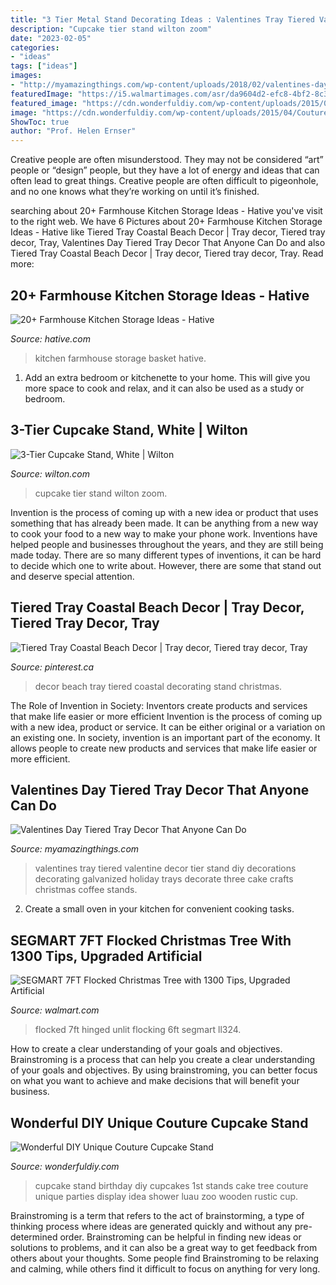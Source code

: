 ```yaml
---
title: "3 Tier Metal Stand Decorating Ideas : Valentines Tray Tiered Valentine Decor Tier Stand Diy Decorations Decorating Galvanized Holiday Trays Decorate Three Cake Crafts Christmas Coffee Stands"
description: "Cupcake tier stand wilton zoom"
date: "2023-02-05"
categories:
- "ideas"
tags: ["ideas"]
images:
- "http://myamazingthings.com/wp-content/uploads/2018/02/valentines-day-tray-2.jpg"
featuredImage: "https://i5.walmartimages.com/asr/da9604d2-efc8-4bf2-8c32-776d16b2cfa2_1.5cc87a3669a6285179177defbf55b627.jpeg?odnWidth=1000&amp;odnHeight=1000&amp;odnBg=ffffff"
featured_image: "https://cdn.wonderfuldiy.com/wp-content/uploads/2015/04/Couture-Cupcake-Stand-3.jpg"
image: "https://cdn.wonderfuldiy.com/wp-content/uploads/2015/04/Couture-Cupcake-Stand-3.jpg"
ShowToc: true
author: "Prof. Helen Ernser"
---
```



Creative people are often misunderstood. They may not be considered “art” people or “design” people, but they have a lot of energy and ideas that can often lead to great things. Creative people are often difficult to pigeonhole, and no one knows what they’re working on until it’s finished.

	

		
searching about 20+ Farmhouse Kitchen Storage Ideas - Hative you've visit to the right web. We have 6 Pictures about 20+ Farmhouse Kitchen Storage Ideas - Hative like Tiered Tray Coastal Beach Decor | Tray decor, Tiered tray decor, Tray, Valentines Day Tiered Tray Decor That Anyone Can Do and also Tiered Tray Coastal Beach Decor | Tray decor, Tiered tray decor, Tray. Read more:
		
    
## 20+ Farmhouse Kitchen Storage Ideas - Hative

<img loading=lazy src="http://hative.com/wp-content/uploads/2017/04/farmhouse-kitchen-storage/9-farmhouse-kitchen-storage.jpg" onerror="this.onerror=null;this.src='https://tse1.mm.bing.net/th?id=OIP.3NL4OhjVQ4OJAGOvM0hfCQHaJ4&amp;pid=15.1';" alt="20+ Farmhouse Kitchen Storage Ideas - Hative">

_Source: hative.com_

>kitchen farmhouse storage basket hative. 

	

1. Add an extra bedroom or kitchenette to your home. This will give you more space to cook and relax, and it can also be used as a study or bedroom. 

    
## 3-Tier Cupcake Stand, White | Wilton

<img loading=lazy src="https://www.wilton.com/dw/image/v2/AAWA_PRD/on/demandware.static/-/Sites-wilton-product-master/default/dw97b8f635/images/product/1512-127/1512-127_LS2.jpg?sw=1440&amp;sh=750&amp;sm=fit" onerror="this.onerror=null;this.src='https://tse2.mm.bing.net/th?id=OIP.qkvM0o7Gm8pruW13IMyWigHaHa&amp;pid=15.1';" alt="3-Tier Cupcake Stand, White | Wilton">

_Source: wilton.com_

>cupcake tier stand wilton zoom. 

	

Invention is the process of coming up with a new idea or product that uses something that has already been made. It can be anything from a new way to cook your food to a new way to make your phone work. Inventions have helped people and businesses throughout the years, and they are still being made today. There are so many different types of inventions, it can be hard to decide which one to write about. However, there are some that stand out and deserve special attention.

    
## Tiered Tray Coastal Beach Decor | Tray Decor, Tiered Tray Decor, Tray

<img loading=lazy src="https://i.pinimg.com/736x/36/6b/3b/366b3bc2f4fc2aa2027f5b2379b2f701.jpg" onerror="this.onerror=null;this.src='https://tse4.mm.bing.net/th?id=OIP.VYFTZaANlO594UHXddwy0QHaLg&amp;pid=15.1';" alt="Tiered Tray Coastal Beach Decor | Tray decor, Tiered tray decor, Tray">

_Source: pinterest.ca_

>decor beach tray tiered coastal decorating stand christmas. 

	

The Role of Invention in Society: Inventors create products and services that make life easier or more efficient
Invention is the process of coming up with a new idea, product or service. It can be either original or a variation on an existing one. In society, invention is an important part of the economy. It allows people to create new products and services that make life easier or more efficient.

    
## Valentines Day Tiered Tray Decor That Anyone Can Do

<img loading=lazy src="http://myamazingthings.com/wp-content/uploads/2018/02/valentines-day-tray-2.jpg" onerror="this.onerror=null;this.src='https://tse4.mm.bing.net/th?id=OIP.ClgTaB_wEibLRt2i2gAiZQHaKO&amp;pid=15.1';" alt="Valentines Day Tiered Tray Decor That Anyone Can Do">

_Source: myamazingthings.com_

>valentines tray tiered valentine decor tier stand diy decorations decorating galvanized holiday trays decorate three cake crafts christmas coffee stands. 

	

2. Create a small oven in your kitchen for convenient cooking tasks.

    
## SEGMART 7FT Flocked Christmas Tree With 1300 Tips, Upgraded Artificial

<img loading=lazy src="https://i5.walmartimages.com/asr/da9604d2-efc8-4bf2-8c32-776d16b2cfa2_1.5cc87a3669a6285179177defbf55b627.jpeg?odnWidth=1000&amp;odnHeight=1000&amp;odnBg=ffffff" onerror="this.onerror=null;this.src='https://tse1.mm.bing.net/th?id=OIP.HgnGspowqGk7Ad6LC3JwaQHaHa&amp;pid=15.1';" alt="SEGMART 7FT Flocked Christmas Tree with 1300 Tips, Upgraded Artificial">

_Source: walmart.com_

>flocked 7ft hinged unlit flocking 6ft segmart ll324. 

	

How to create a clear understanding of your goals and objectives.
Brainstroming is a process that can help you create a clear understanding of your goals and objectives. By using brainstroming, you can better focus on what you want to achieve and make decisions that will benefit your business.

    
## Wonderful DIY Unique Couture Cupcake Stand

<img loading=lazy src="https://cdn.wonderfuldiy.com/wp-content/uploads/2015/04/Couture-Cupcake-Stand-3.jpg" onerror="this.onerror=null;this.src='https://tse2.mm.bing.net/th?id=OIP.7RjfT5f3wwqyxr_Yl5wN-AHaK7&amp;pid=15.1';" alt="Wonderful DIY Unique Couture Cupcake Stand">

_Source: wonderfuldiy.com_

>cupcake stand birthday diy cupcakes 1st stands cake tree couture unique parties display idea shower luau zoo wooden rustic cup. 

	

Brainstroming is a term that refers to the act of brainstorming, a type of thinking process where ideas are generated quickly and without any pre-determined order. Brainstroming can be helpful in finding new ideas or solutions to problems, and it can also be a great way to get feedback from others about your thoughts. Some people find Brainstroming to be relaxing and calming, while others find it difficult to focus on anything for very long.

